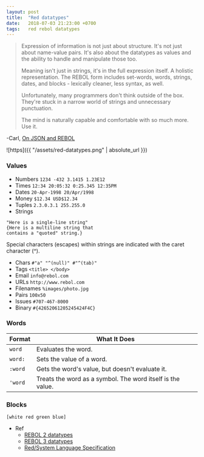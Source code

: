 ```yaml
---
layout: post
title:  "Red datatypes"
date:   2018-07-03 21:23:00 +0700
tags:   red rebol datatypes
---
```


> Expression of information is not just about structure. It's not just about name-value pairs. It's also about the datatypes as values and the ability to handle and manipulate those too.
>
> Meaning isn't just in strings, it's in the full expression itself. A holistic representation. The REBOL form includes set-words, words, strings, dates, and blocks - lexically cleaner, less syntax, as well.
>
> Unfortunately, many programmers don't think outside of the box. They're stuck in a narrow world of strings and unnecessary punctuation.
>
> The mind is naturally capable and comfortable with so much more. Use it.

-Carl, [On JSON and REBOL](http://www.rebol.com/article/0522.html)

![https]({{ "/assets/red-datatypes.png" | absolute_url }})

### Values
- Numbers `1234 -432 3.1415 1.23E12`
- Times `12:34 20:05:32 0:25.345 12:35PM`
- Dates `20-Apr-1998 20/Apr/1998`
- Money `$12.34 USD$12.34`
- Tuples `2.3.0.3.1 255.255.0`
- Strings
```
"Here is a single-line string"
{Here is a multiline string that
contains a "quoted" string.}
```
Special characters (escapes) within strings are indicated with the caret character (^).
- Chars `#"a" "^(null)" #"^(tab)"`
- Tags `<title> </body>`
- Email `info@rebol.com`
- URLs `http://www.rebol.com`
- Filenames `%images/photo.jpg`
- Pairs `100x50`
- Issues `#707-467-8000`
- Binary `#{42652061205245424F4C}`

### Words

| Format  | What It Does |
| ------- | ------------ |
| `word`    | Evaluates the word.  |
| `word:`   | Sets the value of a word.  |
| `:word`   | Gets the word's value, but doesn't evaluate it.  |
| `'word`   | Treats the word as a symbol. The word itself is the value.  |

### Blocks
`[white red green blue]`

- Ref
  + [REBOL 2 datatypes](http://www.rebol.com/docs/core23/rebolcore-16.html)
  + [REBOL 3 datatypes](http://www.rebol.com/r3/docs/datatypes.html)
  + [Red/System Language Specification](https://static.red-lang.org/red-system-specs.html)
